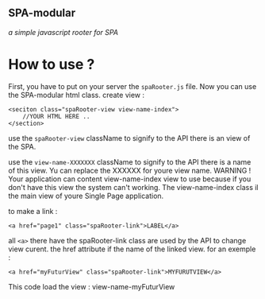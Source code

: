 ## SPA-modular
*a simple javascript rooter for SPA*

How to use ?
============

First, you have to put on your server the `spaRooter.js` file. Now you can use the SPA-modular html class.
create view :

    <seciton class="spaRooter-view view-name-index">
	    //YOUR HTML HERE ..
    </section>
use the `spaRooter-view` className to signify to the API there is an view of the SPA.

use the `view-name-XXXXXXX` className to signify to the API there is a name of this view. Yu can replace the XXXXXX for youre view name. WARNING ! Your application can content view-name-index view to use because if you don't have this view the system can't working. The view-name-index class il the main view of youre Single Page application.

to make a link : 

    <a href="page1" class="spaRooter-link">LABEL</a>

all `<a>` there have the spaRooter-link class are used by the API to change view curent. the href attribute if the name of the linked view. 
for an exemple :

    <a href="myFuturView" class="spaRooter-link">MYFURUTVIEW</a>

This code load the view : view-name-myFuturView